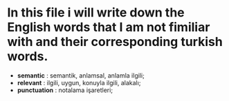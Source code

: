 # In this file i will write down the English words that I am not fimiliar with and their corresponding turkish words.
- **semantic** : semantik, anlamsal, anlamla ilgili;
- **relevant** : ilgili, uygun, konuyla ilgili, alakalı;
- **punctuation** : notalama işaretleri;